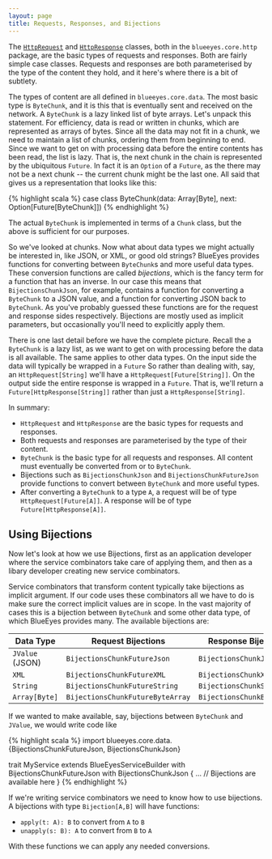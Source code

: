 ```yaml
---
layout: page
title: Requests, Responses, and Bijections
---
```


The [`HttpRequest`](https://github.com/jdegoes/blueeyes/blob/master/core/src/main/scala/blueeyes/core/http/HttpRequest.scala) and [`HttpResponse`](https://github.com/jdegoes/blueeyes/blob/master/core/src/main/scala/blueeyes/core/http/HttpResponse.scala) classes, both in the `blueeyes.core.http` package, are the basic types of requests and responses. Both are fairly simple case classes. Requests and responses are both parameterised by the type of the content they hold, and it here's where there is a bit of subtlety.

The types of content are all defined in `blueeyes.core.data`. The most basic type is `ByteChunk`, and it is this that is eventually sent and received on the network. A `ByteChunk` is a lazy linked list of byte arrays. Let's unpack this statement. For efficiency, data is read or written in chunks, which are represented as arrays of bytes. Since all the data may not fit in a chunk, we need to maintain a list of chunks, ordering them from beginning to end. Since we want to get on with processing data before the entire contents has been read, the list is lazy. That is, the next chunk in the chain is represented by the ubiquitous `Future`. In fact it is an `Option` of a `Future`, as the there may not be a next chunk -- the current chunk might be the last one. All said that gives us a representation that looks like this:

{% highlight scala %}
case class ByteChunk(data: Array[Byte], next: Option[Future[ByteChunk]])
{% endhighlight %}

The actual `ByteChunk` is implemented in terms of a `Chunk` class, but the above is sufficient for our purposes.

So we've looked at chunks. Now what about data types we might actually be interested in, like JSON, or XML, or good old strings? BlueEyes provides functions for converting between `ByteChunk`s and more useful data types. These conversion functions are called *bijections*, which is the fancy term for a function that has an inverse. In our case this means that `BijectionsChunkJson`, for example, contains a function for converting a `ByteChunk` to a JSON value, and a function for converting JSON back to `ByteChunk`. As you've probably guessed these functions are for the request and response sides respectively. Bijections are mostly used as implicit parameters, but occasionally you'll need to explicitly apply them.

There is one last detail before we have the complete picture. Recall the a `ByteChunk` is a lazy list, as we want to get on with processing before the data is all available. The same applies to other data types. On the input side the data will typically be wrapped in a `Future` So rather than dealing with, say, an `HttpRequest[String]` we'll have a `HttpRequest[Future[String]]`. On the output side the entire response is wrapped in a `Future`. That is, we'll return a `Future[HttpResponse[String]]` rather than just a `HttpResponse[String]`.

In summary:

- `HttpRequest` and `HttpResponse` are the basic types for requests and responses.
- Both requests and responses are parameterised by the type of their content.
- `ByteChunk` is the basic type for all requests and responses. All content must eventually be converted from or to `ByteChunk`.
- Bijections such as `BijectionsChunkJson` and `BijectionsChunkFutureJson` provide functions to convert between `ByteChunk` and more useful types.
- After converting a `ByteChunk` to a type `A`, a request will be of type `HttpRequest[Future[A]]`. A response will be of type `Future[HttpResponse[A]]`.

## Using Bijections

Now let's look at how we use Bijections, first as an application developer where the service combinators take care of applying them, and then as a libary developer creating new service combinators.

Service combinators that transform content typically take bijections as implicit argument. If our code uses these combinators all we have to do is make sure the correct implicit values are in scope. In the vast majority of cases this is a bijection between `ByteChunk` and some other data type, of which BlueEyes provides many. The available bijections are:

<table class="table table-striped table-bordered">
  <thead>
    <tr>
      <th>Data Type</th> <th>Request Bijections</th> <th>Response Bijections</th>
    </tr>
  </thead>
  <tbody>
    <tr><td><code>JValue</code> (JSON)</td> <td><code>BijectionsChunkFutureJson</code></td> <td><code>BijectionsChunkJson</code></td></tr>
    <tr><td><code>XML</code></td> <td><code>BijectionsChunkFutureXML</code></td> <td><code>BijectionsChunkXML</code></td></tr>
    <tr><td><code>String</code></td> <td><code>BijectionsChunkFutureString</code></td> <td><code>BijectionsChunkString</code></td></tr>
    <tr><td><code>Array[Byte]</code></td> <td><code>BijectionsChunkFutureByteArray</code></td> <td><code>BijectionsChunkByteArray</code></td></tr>
  </tbody>
</table>

If we wanted to make available, say, bijections between `ByteChunk` and `JValue`, we would write code like

{% highlight scala %}
import blueeyes.core.data.{BijectionsChunkFutureJson, BijectionsChunkJson}

trait MyService extends BlueEyesServiceBuilder
  with BijectionsChunkFutureJson
  with BijectionsChunkJson
{
  ... // Bijections are available here
}
{% endhighlight %}

If we're writing service combinators we need to know how to use bijections. A bijections with type `Bijection[A,B]` will have functions:

- `apply(t: A): B` to convert from `A` to `B`
- `unapply(s: B): A` to convert from `B` to `A`

With these functions we can apply any needed conversions.

